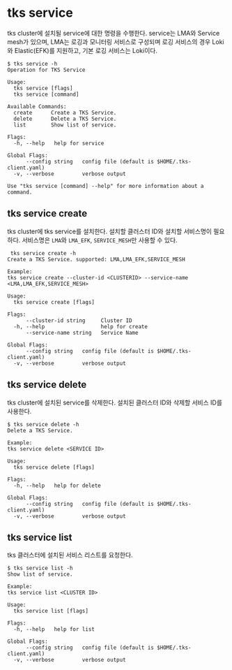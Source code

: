 # tks service
tks cluster에 설치될 service에 대한 명령을 수행한다. service는 LMA와 Service mesh가 있으며, LMA는 로깅과 모니터링 서비스로 구성되며 로깅 서비스의 경우 Loki와 Elastic(EFK)를 지원하고, 기본 로깅 서비스는 Loki이다.
```
$ tks service -h
Operation for TKS Service

Usage:
  tks service [flags]
  tks service [command]

Available Commands:
  create      Create a TKS Service.
  delete      Delete a TKS Service.
  list        Show list of service.

Flags:
  -h, --help   help for service

Global Flags:
      --config string   config file (default is $HOME/.tks-client.yaml)
  -v, --verbose         verbose output

Use "tks service [command] --help" for more information about a command.
```

## tks service create 
tks cluster에 tks service를 설치한다. 설치할 클러스터 ID와 설치할 서비스명이 필요하다. 서비스명은 `LMA`와 `LMA_EFK`, `SERVICE_MESH`만 사용할 수 있다.
```
 tks service create -h
Create a TKS Service. supported: LMA,LMA_EFK,SERVICE_MESH

Example:
tks service create --cluster-id <CLUSTERID> --service-name <LMA,LMA_EFK,SERVICE_MESH>

Usage:
  tks service create [flags]

Flags:
      --cluster-id string     Cluster ID
  -h, --help                  help for create
      --service-name string   Service Name

Global Flags:
      --config string   config file (default is $HOME/.tks-client.yaml)
  -v, --verbose         verbose output
```

## tks service delete
tks cluster에 설치된 service를 삭제한다. 설치된 클러스터 ID와 삭제할 서비스 ID를 사용한다.
```
$ tks service delete -h
Delete a TKS Service.

Example:
tks service delete <SERVICE ID>

Usage:
  tks service delete [flags]

Flags:
  -h, --help   help for delete

Global Flags:
      --config string   config file (default is $HOME/.tks-client.yaml)
  -v, --verbose         verbose output
```

## tks service list
tks 클러스터에 설치된 서비스 리스트를 요청한다.
```
$ tks service list -h
Show list of service.

Example:
tks service list <CLUSTER ID>

Usage:
  tks service list [flags]

Flags:
  -h, --help   help for list

Global Flags:
      --config string   config file (default is $HOME/.tks-client.yaml)
  -v, --verbose         verbose output
```
